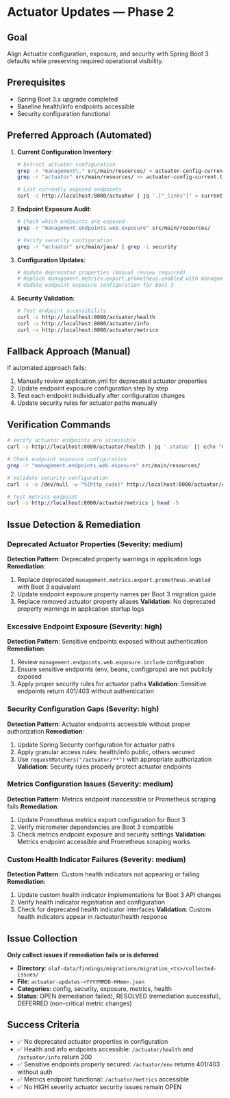 # Actuator Updates — Phase 2

## Goal
Align Actuator configuration, exposure, and security with Spring Boot 3 defaults while preserving required operational visibility.

## Prerequisites
- Spring Boot 3.x upgrade completed
- Baseline health/info endpoints accessible
- Security configuration functional

## Preferred Approach (Automated)
1. **Current Configuration Inventory**:
   ```bash
   # Extract actuator configuration
   grep -r "management\." src/main/resources/ > actuator-config-current.txt
   grep -r "actuator" src/main/resources/ >> actuator-config-current.txt
   
   # List currently exposed endpoints
   curl -s http://localhost:8080/actuator | jq '.["_links"]' > current-endpoints.json 2>/dev/null || echo "Actuator not accessible"
   ```

2. **Endpoint Exposure Audit**:
   ```bash
   # Check which endpoints are exposed
   grep -r "management.endpoints.web.exposure" src/main/resources/
   
   # Verify security configuration
   grep -r "actuator" src/main/java/ | grep -i security
   ```

3. **Configuration Updates**:
   ```bash
   # Update deprecated properties (manual review required)
   # Replace management.metrics.export.prometheus.enabled with management.prometheus.metrics.export.enabled
   # Update endpoint exposure configuration for Boot 3
   ```

4. **Security Validation**:
   ```bash
   # Test endpoint accessibility
   curl -s http://localhost:8080/actuator/health
   curl -s http://localhost:8080/actuator/info
   curl -s http://localhost:8080/actuator/metrics
   ```

## Fallback Approach (Manual)
If automated approach fails:
1. Manually review application.yml for deprecated actuator properties
2. Update endpoint exposure configuration step by step
3. Test each endpoint individually after configuration changes
4. Update security rules for actuator paths manually

## Verification Commands
```bash
# Verify actuator endpoints are accessible
curl -s http://localhost:8080/actuator/health | jq '.status' || echo "Health endpoint not accessible"

# Check endpoint exposure configuration
grep -r "management.endpoints.web.exposure" src/main/resources/

# Validate security configuration
curl -s -o /dev/null -w "%{http_code}" http://localhost:8080/actuator/env  # Should be 401/403 if secured

# Test metrics endpoint
curl -s http://localhost:8080/actuator/metrics | head -5
```

## Issue Detection & Remediation

### Deprecated Actuator Properties (Severity: medium)
**Detection Pattern**: Deprecated property warnings in application logs
**Remediation**:
1. Replace deprecated `management.metrics.export.prometheus.enabled` with Boot 3 equivalent
2. Update endpoint exposure property names per Boot 3 migration guide
3. Replace removed actuator property aliases
**Validation**: No deprecated property warnings in application startup logs

### Excessive Endpoint Exposure (Severity: high)
**Detection Pattern**: Sensitive endpoints exposed without authentication
**Remediation**:
1. Review `management.endpoints.web.exposure.include` configuration
2. Ensure sensitive endpoints (env, beans, configprops) are not publicly exposed
3. Apply proper security rules for actuator paths
**Validation**: Sensitive endpoints return 401/403 without authentication

### Security Configuration Gaps (Severity: high)
**Detection Pattern**: Actuator endpoints accessible without proper authorization
**Remediation**:
1. Update Spring Security configuration for actuator paths
2. Apply granular access rules: health/info public, others secured
3. Use `requestMatchers("/actuator/**")` with appropriate authorization
**Validation**: Security rules properly protect actuator endpoints

### Metrics Configuration Issues (Severity: medium)
**Detection Pattern**: Metrics endpoint inaccessible or Prometheus scraping fails
**Remediation**:
1. Update Prometheus metrics export configuration for Boot 3
2. Verify micrometer dependencies are Boot 3 compatible
3. Check metrics endpoint exposure and security settings
**Validation**: Metrics endpoint accessible and Prometheus scraping works

### Custom Health Indicator Failures (Severity: medium)
**Detection Pattern**: Custom health indicators not appearing or failing
**Remediation**:
1. Update custom health indicator implementations for Boot 3 API changes
2. Verify health indicator registration and configuration
3. Check for deprecated health indicator interfaces
**Validation**: Custom health indicators appear in /actuator/health response

## Issue Collection
**Only collect issues if remediation fails or is deferred**
- **Directory**: `olaf-data/findings/migrations/migration_<ts>/collected-issues/`
- **File**: `actuator-updates-<YYYYMMDD-HHmm>.json`
- **Categories**: config, security, exposure, metrics, health
- **Status**: OPEN (remediation failed), RESOLVED (remediation successful), DEFERRED (non-critical metric changes)

## Success Criteria
- ✅ No deprecated actuator properties in configuration
- ✅ Health and info endpoints accessible: `/actuator/health` and `/actuator/info` return 200
- ✅ Sensitive endpoints properly secured: `/actuator/env` returns 401/403 without auth
- ✅ Metrics endpoint functional: `/actuator/metrics` accessible
- ✅ No HIGH severity actuator security issues remain OPEN
